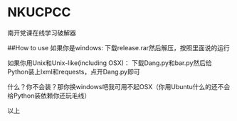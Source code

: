 # NKUCPCC
南开党课在线学习破解器

##How to use
如果你是windows: 下载release.rar然后解压，按照里面说的运行

如果你用Unix和Unix-like(including OSX)： 下载Dang.py和bar.py然后给Python装上lxml和requests，点开Dang.py即可

什么？你不会装？那你换windows吧我可用不起OSX（你用Ubuntu什么的还不会给Python装依赖你还玩毛线）

以上

